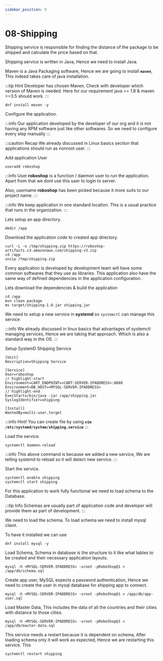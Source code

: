 ```yaml
---
sidebar_position: 9
---
```


# 08-Shipping

Shipping service is responsible for finding the distance of the package to be shipped and calculate the price based on that.

Shipping service is written in Java, Hence we need to install Java.

Maven is a Java Packaging software, Hence we are going to install **`maven`**, This indeed takes care of java installation. 

:::tip Hint
Developer has chosen Maven, Check with developer which version of Maven is needed.
Here for our requirement java >= 1.8 & maven >=3.5 should work.
:::

```shell 
dnf install maven -y
```

Configure the application.

:::info
Our application developed by the developer of our org and it is not having any RPM software just like other softwares. So we need to configure every step manually
:::

:::caution Recap
We already discussed in Linux basics section that applications should run as nonroot user.
:::

Add application User

```shell 
useradd roboshop
```

:::info
User **roboshop** is a function / daemon user to run the application. Apart from that we dont use this user to login to server.

Also, username **roboshop** has been picked because it more suits to our project name.
:::

:::info
We keep application in one standard location. This is a usual practice that runs in the organization.
:::

Lets setup an app directory.

```shell
mkdir /app 
```

Download the application code to created app directory.

```shell
curl -L -o /tmp/shipping.zip https://roboshop-artifacts.s3.amazonaws.com/shipping-v3.zip 
cd /app 
unzip /tmp/shipping.zip
```

Every application is developed by development team will have some common softwares that they use as libraries. This application also have the same way of defined dependencies in the application configuration.

Lets download the dependencies & build the application

```shell 
cd /app 
mvn clean package 
mv target/shipping-1.0.jar shipping.jar 
```

We need to setup a new service in **systemd** so `systemctl` can manage this service

:::info
We already discussed in linux basics that advantages of systemctl managing services, Hence we are taking that approach. Which is also a standard way in the OS.
:::


Setup SystemD Shipping Service

```unit file (systemd) title=/etc/systemd/system/shipping.service
[Unit]
Description=Shipping Service

[Service]
User=roboshop
// highlight-start
Environment=CART_ENDPOINT=<CART-SERVER-IPADDRESS>:8080
Environment=DB_HOST=<MYSQL-SERVER-IPADDRESS>
// highlight-end
ExecStart=/bin/java -jar /app/shipping.jar
SyslogIdentifier=shipping

[Install]
WantedBy=multi-user.target

```

:::info
Hint! You can create file by using **`vim /etc/systemd/system/shipping.service`**
:::

Load the service.

```shell 
systemctl daemon-reload
```

:::info
This above command is because we added a new service, We are telling systemd to reload so it will detect new service.
:::

Start the service.

```shell 
systemctl enable shipping 
systemctl start shipping
```

For this application to work fully functional we need to load schema to the Database.

:::tip Info
Schemas are usually part of application code and developer will provide them as part of development.
:::

We need to load the schema. To load schema we need to install mysql client.

To have it installed we can use

```shell
dnf install mysql -y 
```

Load Schema, Schema in database is the structure to it like what tables to be created and their necessary application layouts.

```shell 
mysql -h <MYSQL-SERVER-IPADDRESS> -uroot -pRoboShop@1 < /app/db/schema.sql
```

Create app user, MySQL expects a password authentication, Hence we need to create the user in mysql database for shipping app to connect.

```shell 
mysql -h <MYSQL-SERVER-IPADDRESS> -uroot -pRoboShop@1 < /app/db/app-user.sql 
```

Load Master Data, This includes the data of all the countries and their cities with distance to those cities.

```shell 
mysql -h <MYSQL-SERVER-IPADDRESS> -uroot -pRoboShop@1 < /app/db/master-data.sql
```

This service needs a restart because it is dependent on schema, After loading schema only it will work as expected, Hence we are restarting this service. This

```shell 
systemctl restart shipping
```


